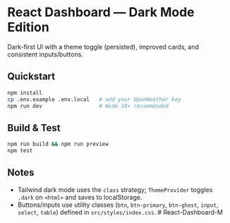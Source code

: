 # React Dashboard — Dark Mode Edition

Dark-first UI with a theme toggle (persisted), improved cards, and consistent inputs/buttons.

## Quickstart
```bash
npm install
cp .env.example .env.local   # add your OpenWeather key
npm run dev                  # Node 18+ recommended
```

## Build & Test
```bash
npm run build && npm run preview
npm test
```

## Notes
- Tailwind dark mode uses the `class` strategy; `ThemeProvider` toggles `.dark` on `<html>` and saves to localStorage.
- Buttons/inputs use utility classes (`btn`, `btn-primary`, `btn-ghost`, `input`, `select`, `table`) defined in `src/styles/index.css`.
#   R e a c t - D a s h b o a r d - M  
 